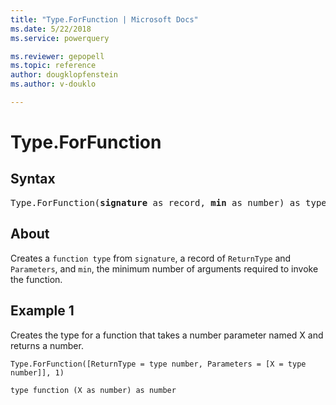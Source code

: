 ```yaml
---
title: "Type.ForFunction | Microsoft Docs"
ms.date: 5/22/2018
ms.service: powerquery

ms.reviewer: gepopell
ms.topic: reference
author: dougklopfenstein
ms.author: v-douklo

---
```

# Type.ForFunction

## Syntax

<pre>
Type.ForFunction(<b>signature</b> as record, <b>min</b> as number) as type
</pre>

## About
Creates a `function type` from `signature`, a record of `ReturnType` and `Parameters`, and `min`, the minimum number of arguments required to invoke the function.


## Example 1
Creates the type for a function that takes a number parameter named X and returns a number.

```powerquery-m
Type.ForFunction([ReturnType = type number, Parameters = [X = type number]], 1)
```

`type function (X as number) as number`